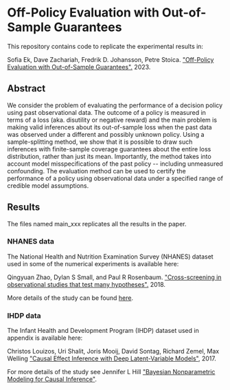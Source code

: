 # Off-Policy Evaluation with Out-of-Sample Guarantees
This repository contains code to replicate the experimental results in:

Sofia Ek, Dave Zachariah, Fredrik D. Johansson, Petre Stoica. ["Off-Policy Evaluation with Out-of-Sample Guarantees".](https://openreview.net/pdf?id=XnYtGPgG9p) 2023.

## Abstract 
We consider the problem of evaluating the performance of a decision policy using past observational data. The outcome of 
a policy is measured in terms of a loss (aka. disutility or negative reward) and the main problem is making valid 
inferences about its out-of-sample loss when the past data was observed under a different and possibly unknown policy. 
Using a sample-splitting method, we show that it is possible to draw such inferences with finite-sample coverage 
guarantees about the entire loss distribution, rather than just its mean. Importantly, the method takes into account 
model misspecifications of the past policy -- including unmeasured confounding. The evaluation method can be used to 
certify the performance of a policy using observational data under a specified range of credible model assumptions.

## Results
The files named main_xxx replicates all the results in the paper.

### NHANES data
The National Health and Nutrition Examination Survey (NHANES) dataset used in some of the numerical experiments is available here:

Qingyuan Zhao, Dylan S Small, and Paul R Rosenbaum. ["Cross-screening in observational studies that test many hypotheses".](http://cran.nexr.com/web/packages/CrossScreening/index.html) 2018.

More details of the study can be found [here](https://wwwn.cdc.gov/nchs/nhanes/continuousnhanes/default.aspx?BeginYear=2013).

### IHDP data
The Infant Health and Development Program (IHDP) dataset used in appendix is available here:

Christos Louizos, Uri Shalit, Joris Mooij, David Sontag, Richard Zemel, Max Welling 
["Causal Effect Inference with Deep Latent-Variable Models"](https://github.com/AMLab-Amsterdam/CEVAE/tree/master/datasets/IHDP/csv), 2017.

For more details of the study see Jennifer L Hill ["Bayesian Nonparametric Modeling for Causal Inference"](https://www.tandfonline.com/doi/abs/10.1198/jcgs.2010.08162).
